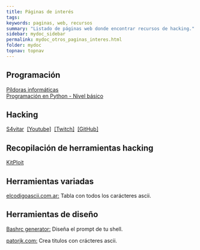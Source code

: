 ```yaml
---
title: Páginas de interés
tags: 
keywords: paginas, web, recursos
summary: "Listado de páginas web donde encontrar recursos de hacking."
sidebar: mydoc_sidebar
permalink: mydoc_otros_paginas_interes.html
folder: mydoc
topnav: topnav
---
```


## Programación

<a href="https://www.pildorasinformaticas.es/">Píldoras informáticas</a><br/>
<a href="https://entrenamiento-python-basico.readthedocs.io/es/latest/index.html">Programación en Python - Nivel básico</a><br/>



## Hacking

<a href="https://twitter.com/S4vitar">S4vitar</a>&nbsp;&nbsp;<a href="https://www.youtube.com/c/s4vitar">[Youtube]</a>&nbsp;&nbsp;<a href="https://www.twitch.tv/s4vitaar">[Twitch]</a>&nbsp;&nbsp;<a href="https://github.com/s4vitar">[GitHub]</a><br/>

## Recopilación de herramientas hacking

<a href="https://www.kitploit.com">KitPloit</a>

## Herramientas variadas

<a href="https://elcodigoascii.com.ar/codigos-ascii-extendidos/doble-linea-vertical-empalme-derecha-recuadro-grafico-codigo-ascii-204.html">elcodigoascii.com.ar:</a> Tabla con todos los carácteres ascii.

## Herramientas de diseño

<a href="https://bashrcgenerator.com/">Bashrc generator:</a> Diseña el prompt de tu shell.

<a href="https://patorjk.com/software/taag/#p=display&f=Ogre&t=meizoso.github.io">patorjk.com:</a> Crea titulos con crácteres ascii.
